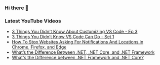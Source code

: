 ### Hi there 👋


<!--
**benrick/benrick** is a ✨ _special_ ✨ repository because its `README.md` (this file) appears on your GitHub profile.

Here are some ideas to get you started:

- 🔭 I’m currently working on ...
- 🌱 I’m currently learning ...
- 👯 I’m looking to collaborate on ...
- 🤔 I’m looking for help with ...
- 💬 Ask me about ...
- 📫 How to reach me: ...
- 😄 Pronouns: he/him
- ⚡ Fun fact: ...
-->

### Latest YouTube Videos
<!-- BLOG-POST-LIST:START -->
- [3 Things You Didn&#39;t Know About Customizing VS Code - Ep 3](https://www.youtube.com/watch?v=1eiMpsEWigI)
- [3 Things You Didn’t Know VS Code Can Do - Set 1](https://brendoneus.com/post/3-Things-You-Did-Not-Know-VSCode-Can-Do-Part1/)
- [How To Stop Websites Asking For Notifications And Locations in Chrome, Firefox, and Edge](https://www.youtube.com/watch?v=pHPRgzICsEA)
- [What’s the Difference Between .NET, .NET Core, and .NET Framework](https://brendoneus.com/post/Difference-Between-DotNet-DotNetCore-DotNetFramework/)
- [What&#39;s the Difference between .NET Framework and .NET Core?](https://www.youtube.com/watch?v=dLRd_LjVjNs)
<!-- BLOG-POST-LIST:END -->
